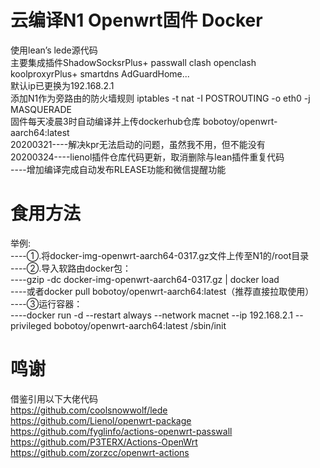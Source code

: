 # 云编译N1 Openwrt固件 Docker
使用lean’s lede源代码  
主要集成插件ShadowSocksrPlus+ passwall clash openclash koolproxyrPlus+ smartdns AdGuardHome...  
默认ip已更换为192.168.2.1  
添加N1作为旁路由的防火墙规则  iptables -t nat -I POSTROUTING -o eth0 -j MASQUERADE  
固件每天凌晨3时自动编译并上传dockerhub仓库  bobotoy/openwrt-aarch64:latest  
20200321----解决kpr无法启动的问题，虽然我不用，但不能没有  
20200324----lienol插件仓库代码更新，取消删除与lean插件重复代码  
        ----增加编译完成自动发布RLEASE功能和微信提醒功能  

# 食用方法
举例:  
----①.将docker-img-openwrt-aarch64-0317.gz文件上传至N1的/root目录   
----②.导入软路由docker包：  
----gzip -dc docker-img-openwrt-aarch64-0317.gz | docker load  
----或者docker pull bobotoy/openwrt-aarch64:latest（推荐直接拉取使用）  
----③运行容器：  
----docker run  -d --restart always --network macnet --ip 192.168.2.1  --privileged bobotoy/openwrt-aarch64:latest /sbin/init  


# 鸣谢
借鉴引用以下大佬代码  
https://github.com/coolsnowwolf/lede  
https://github.com/Lienol/openwrt-package  
https://github.com/fyglinfo/actions-openwrt-passwall  
https://github.com/P3TERX/Actions-OpenWrt   
https://github.com/zorzcc/openwrt-actions  
